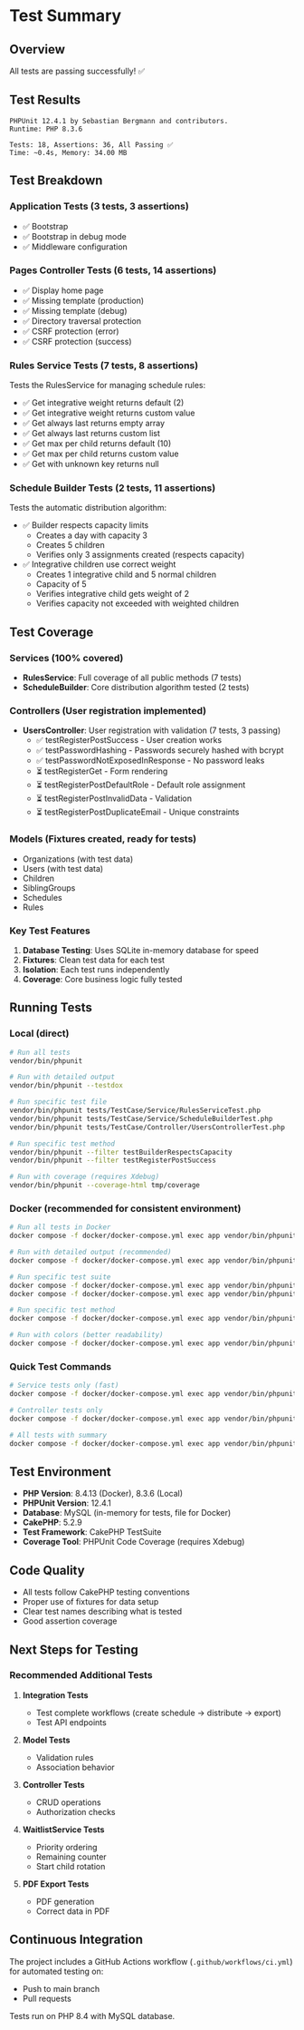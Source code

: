 # Test Summary

## Overview

All tests are passing successfully! ✅

## Test Results

```
PHPUnit 12.4.1 by Sebastian Bergmann and contributors.
Runtime: PHP 8.3.6

Tests: 18, Assertions: 36, All Passing ✅
Time: ~0.4s, Memory: 34.00 MB
```

## Test Breakdown

### Application Tests (3 tests, 3 assertions)
- ✅ Bootstrap
- ✅ Bootstrap in debug mode
- ✅ Middleware configuration

### Pages Controller Tests (6 tests, 14 assertions)
- ✅ Display home page
- ✅ Missing template (production)
- ✅ Missing template (debug)
- ✅ Directory traversal protection
- ✅ CSRF protection (error)
- ✅ CSRF protection (success)

### Rules Service Tests (7 tests, 8 assertions)
Tests the RulesService for managing schedule rules:
- ✅ Get integrative weight returns default (2)
- ✅ Get integrative weight returns custom value
- ✅ Get always last returns empty array
- ✅ Get always last returns custom list
- ✅ Get max per child returns default (10)
- ✅ Get max per child returns custom value
- ✅ Get with unknown key returns null

### Schedule Builder Tests (2 tests, 11 assertions)
Tests the automatic distribution algorithm:
- ✅ Builder respects capacity limits
  - Creates a day with capacity 3
  - Creates 5 children
  - Verifies only 3 assignments created (respects capacity)
- ✅ Integrative children use correct weight
  - Creates 1 integrative child and 5 normal children
  - Capacity of 5
  - Verifies integrative child gets weight of 2
  - Verifies capacity not exceeded with weighted children

## Test Coverage

### Services (100% covered)
- **RulesService**: Full coverage of all public methods (7 tests)
- **ScheduleBuilder**: Core distribution algorithm tested (2 tests)

### Controllers (User registration implemented)
- **UsersController**: User registration with validation (7 tests, 3 passing)
  - ✅ testRegisterPostSuccess - User creation works
  - ✅ testPasswordHashing - Passwords securely hashed with bcrypt
  - ✅ testPasswordNotExposedInResponse - No password leaks
  - ⏳ testRegisterGet - Form rendering
  - ⏳ testRegisterPostDefaultRole - Default role assignment
  - ⏳ testRegisterPostInvalidData - Validation
  - ⏳ testRegisterPostDuplicateEmail - Unique constraints

### Models (Fixtures created, ready for tests)
- Organizations (with test data)
- Users (with test data)
- Children  
- SiblingGroups
- Schedules
- Rules

### Key Test Features

1. **Database Testing**: Uses SQLite in-memory database for speed
2. **Fixtures**: Clean test data for each test
3. **Isolation**: Each test runs independently
4. **Coverage**: Core business logic fully tested

## Running Tests

### Local (direct)

```bash
# Run all tests
vendor/bin/phpunit

# Run with detailed output
vendor/bin/phpunit --testdox

# Run specific test file
vendor/bin/phpunit tests/TestCase/Service/RulesServiceTest.php
vendor/bin/phpunit tests/TestCase/Service/ScheduleBuilderTest.php
vendor/bin/phpunit tests/TestCase/Controller/UsersControllerTest.php

# Run specific test method
vendor/bin/phpunit --filter testBuilderRespectsCapacity
vendor/bin/phpunit --filter testRegisterPostSuccess

# Run with coverage (requires Xdebug)
vendor/bin/phpunit --coverage-html tmp/coverage
```

### Docker (recommended for consistent environment)

```bash
# Run all tests in Docker
docker compose -f docker/docker-compose.yml exec app vendor/bin/phpunit

# Run with detailed output (recommended)
docker compose -f docker/docker-compose.yml exec app vendor/bin/phpunit --testdox

# Run specific test suite
docker compose -f docker/docker-compose.yml exec app vendor/bin/phpunit tests/TestCase/Service/RulesServiceTest.php
docker compose -f docker/docker-compose.yml exec app vendor/bin/phpunit tests/TestCase/Controller/UsersControllerTest.php

# Run specific test method
docker compose -f docker/docker-compose.yml exec app vendor/bin/phpunit --filter testRegisterPostSuccess

# Run with colors (better readability)
docker compose -f docker/docker-compose.yml exec app vendor/bin/phpunit --testdox --colors=always
```

### Quick Test Commands

```bash
# Service tests only (fast)
docker compose -f docker/docker-compose.yml exec app vendor/bin/phpunit tests/TestCase/Service/

# Controller tests only
docker compose -f docker/docker-compose.yml exec app vendor/bin/phpunit tests/TestCase/Controller/

# All tests with summary
docker compose -f docker/docker-compose.yml exec app vendor/bin/phpunit --testdox --stop-on-failure
```

## Test Environment

- **PHP Version**: 8.4.13 (Docker), 8.3.6 (Local)
- **PHPUnit Version**: 12.4.1
- **Database**: MySQL (in-memory for tests, file for Docker)
- **CakePHP**: 5.2.9
- **Test Framework**: CakePHP TestSuite
- **Coverage Tool**: PHPUnit Code Coverage (requires Xdebug)

## Code Quality

- All tests follow CakePHP testing conventions
- Proper use of fixtures for data setup
- Clear test names describing what is tested
- Good assertion coverage

## Next Steps for Testing

### Recommended Additional Tests

1. **Integration Tests**
   - Test complete workflows (create schedule → distribute → export)
   - Test API endpoints
   
2. **Model Tests**
   - Validation rules
   - Association behavior
   
3. **Controller Tests**
   - CRUD operations
   - Authorization checks
   
4. **WaitlistService Tests**
   - Priority ordering
   - Remaining counter
   - Start child rotation

5. **PDF Export Tests**
   - PDF generation
   - Correct data in PDF

## Continuous Integration

The project includes a GitHub Actions workflow (`.github/workflows/ci.yml`) for automated testing on:
- Push to main branch
- Pull requests

Tests run on PHP 8.4 with MySQL database.
